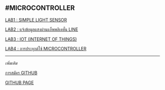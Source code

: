 #MICROCONTROLLER
---------------------

[LAB1 : SIMPLE LIGHT SENSOR](https://drive.google.com/file/d/1BQgMIFhRoA6X6FoDvT5GwJdXb0jlXMbT/view?usp=sharing)

[LAB2 : แจ้งข้อมูลแสงผ่านแอ็พพลิเคชั่น LINE](https://drive.google.com/file/d/12h5DdSLMGPHKf-CdIgZgXQHyY_nV96sO/view?usp=sharing)

[LAB3 : IOT (INTERNET OF THINGS)](https://drive.google.com/file/d/1SqPhFLvNQW9MI3K8Cv3Kf1xcvNoVdWH2/view?usp=sharing)

[LAB4 : การประยุกต์ใช้ MICROCONTROLLER](https://drive.google.com/file/d/1nphNi4LI60_fO35ctQovocnD-XiYQyJH/view?usp=sharing)

--------------------------------------

*เพิ่มเติม*

[การสมัคร GITHUB](https://drive.google.com/file/d/1hrUSpOf8nhmWEVq0aO8ocSm35erum3sU/view?usp=sharing)

[GITHUB PAGE](https://drive.google.com/file/d/1slTi3MZNVOaQKXx6-xG1pkN1fInWsIx5/view?usp=sharing)
